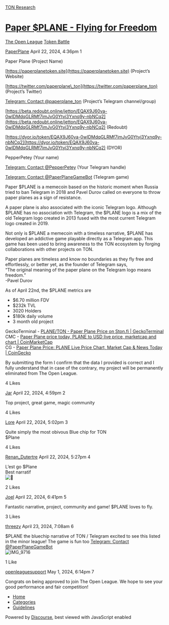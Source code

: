 [TON Research](/)

# [Paper $PLANE - Flying for Freedom](/t/paper-plane-flying-for-freedom/12445)

[The Open League](/c/the-open-league/token-leaderboard/57)  [Token Battle](/c/the-open-league/token-leaderboard/57) 

    

[PaperPlane](https://tonresear.ch/u/PaperPlane)  April 22, 2024, 4:36pm  1

Paper Plane (Project Name)

[https://paperplanetoken.site](https://paperplanetoken.site) (Project’s Website)

[https://twitter.com/paperplane\_ton](https://twitter.com/paperplane_ton) (Project’s Twitter)

[Telegram: Contact @paperplane\_ton](https://t.me/paperplane_ton) (Project’s Telegram channel/group)

[https://beta.redoubt.online/jetton/EQAX9J60va-0wIDMdqGLRMf7imJvG0Ytyi3Yxnq9y-nbNCq2](https://beta.redoubt.online/jetton/EQAX9J60va-0wIDMdqGLRMf7imJvG0Ytyi3Yxnq9y-nbNCq2) (Redoubt)

[https://dyor.io/token/EQAX9J60va-0wIDMdqGLRMf7imJvG0Ytyi3Yxnq9y-nbNCq2](https://dyor.io/token/EQAX9J60va-0wIDMdqGLRMf7imJvG0Ytyi3Yxnq9y-nbNCq2) (DYOR)

PepperPetey (Your name)

[Telegram: Contact @PepperPetey](https://t.me/PepperPetey) (Your Telegram handle)

[Telegram: Contact @PaperPlaneGameBot](https://t.me/PaperPlaneGameBot/play) (Telegram game)

Paper $PLANE is a memecoin based on the historic moment when Russia tried to ban Telegram in 2018 and Pavel Durov called on everyone to throw paper planes as a sign of resistance.

A paper plane is also associated with the iconic Telegram logo. Although $PLANE has no association with Telegram, the $PLANE logo is a mix of the old Telegram logo created in 2013 fused with the most current Telegram logo created in 2019.

Not only is $PLANE a memecoin with a timeless narrative, $PLANE has developed an addictive game playable directly as a Telegram app. This game has been used to bring awareness to the TON ecosystem by forging collaborations with other projects on TON.

Paper planes are timeless and know no boundaries as they fly free and effortlessly, or better yet, as the founder of Telegram says,  
“The original meaning of the paper plane on the Telegram logo means freedom.”  
\-Pavel Durov

As of April 22nd, the $PLANE metrics are

*   $6.70 million FDV
*   $232k TVL
*   3020 Holders
*   $180k daily volume
*   3 month old project

GeckoTerminal - [PLANE/TON - Paper Plane Price on Ston.fi | GeckoTerminal](https://www.geckoterminal.com/ton/pools/EQC1u0sVIjCIS4ldxfOC86nQlBkOeEO7mw4VcLGxYH_ZYgXh)  
CMC - [Paper Plane price today, PLANE to USD live price, marketcap and chart | CoinMarketCap](https://coinmarketcap.com/currencies/paper-plane)  
CG - [Paper Plane Price: PLANE Live Price Chart, Market Cap & News Today | CoinGecko](https://www.coingecko.com/en/coins/paper-plane)

By submitting the form I confirm that the data I provided is correct and I fully understand that in case of the contrary, my project will be permanently eliminated from The Open League.

  4 Likes

[Jar](https://tonresear.ch/u/Jar) April 22, 2024, 4:59pm  2

Top project, great game, magic community

  4 Likes

[Lore](https://tonresear.ch/u/Lore) April 22, 2024, 5:02pm  3

Quite simply the most obivous Blue chip for TON  
$Plane

  4 Likes

[Renan\_Dutertre](https://tonresear.ch/u/Renan_Dutertre) April 22, 2024, 5:27pm  4

L’est go $Plane  
Best narratif  
![:star_struck:](https://tonresear.ch/images/emoji/twitter/star_struck.png?v=12 ":star_struck:")

  2 Likes

[Joel](https://tonresear.ch/u/Joel) April 22, 2024, 6:41pm  5

Fantastic narrative, project, community and game! $PLANE loves to fly.

  3 Likes

[threezy](https://tonresear.ch/u/threezy)  April 23, 2024, 7:08am  6

$PLANE the bluechip narrative of TON / Telegram excited to see this listed in the minor league! The game is fun too [Telegram: Contact @PaperPlaneGameBot](http://t.me/PaperPlaneGameBot/play)  
![IMG_9716](https://tonresear.ch/uploads/default/original/2X/e/ed4d8dbc679ae8ad3a85015303b728f54e739dc6.gif)

  1 Like

[openleaguesupport](https://tonresear.ch/u/openleaguesupport) May 1, 2024, 6:14pm  7

Congrats on being approved to join The Open League. We hope to see your good performance and fair competition!

 

*   [Home](/)
*   [Categories](/categories)
*   [Guidelines](/guidelines)

Powered by [Discourse](https://www.discourse.org), best viewed with JavaScript enabled